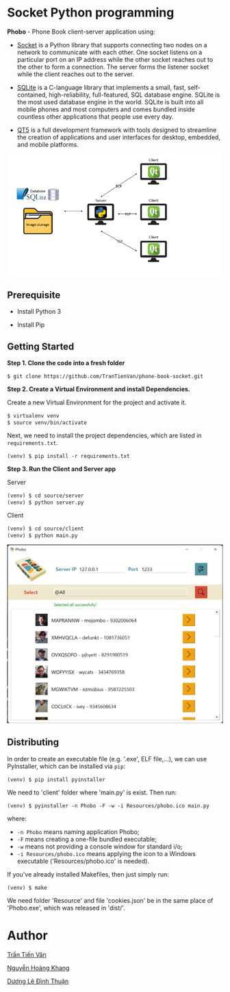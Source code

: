 # Socket Python programming

**Phobo** - Phone Book client-server application using: 

- [Socket](https://docs.python.org/3/library/socket.html) is a Python library that supports connecting two nodes on a network to communicate with each other. One socket listens on a particular port on an IP address while the other socket reaches out to the other to form a connection. The server forms the listener socket while the client reaches out to the server.

- [SQLite](https://www.sqlite.org/docs.html) is a C-language library that implements a small, fast, self-contained, high-reliability, full-featured, SQL database engine. SQLite is the most used database engine in the world. SQLite is built into all mobile phones and most computers and comes bundled inside countless other applications that people use every day.

- [QT5](https://doc.qt.io/qt-5.15/) is a full development framework with tools designed to streamline the creation of applications and user interfaces for desktop, embedded, and mobile platforms.

![alt text](./assets//design.gif)
## Prerequisite
- Install Python 3

- Install Pip

## Getting Started

**Step 1. Clone the code into a fresh folder**

```
$ git clone https://github.com/TranTienVan/phone-book-socket.git
```

**Step 2. Create a Virtual Environment and install Dependencies.**

Create a new Virtual Environment for the project and activate it. 

```
$ virtualenv venv
$ source venv/bin/activate
```

Next, we need to install the project dependencies, which are listed in `requirements.txt`.

```
(venv) $ pip install -r requirements.txt
```

**Step 3. Run the Client and Server app**

Server
```
(venv) $ cd source/server
(venv) $ python server.py
```

Client
```
(venv) $ cd source/client
(venv) $ python main.py
```

![alt text](./assets/FormHome.png)

## Distributing
In order to create an executable file (e.g. '.exe', ELF file,...), we can use PyInstaller, which can be installed via `pip`:
```
(venv) $ pip install pyinstaller
```

We need to 'client' folder where 'main.py' is exist. Then run:
```
(venv) $ pyinstaller -n Phobo -F -w -i Resources/phobo.ico main.py
```
where:
- `-n Phobo` means naming application Phobo;
- `-F` means creating a one-file bundled executable;
- `-w` means not providing a console window for standard i/o;
- `-i Resources/phobo.ico` means applying the icon to a Windows executable ('Resources/phobo.ico' is needed).

If you've already installed Makefiles, then just simply run:
```
(venv) $ make
```
We need folder 'Resource' and file 'cookies.json' be in the same place of 'Phobo.exe', which was released in 'dist/'.
# Author
[Trần Tiến Văn](https://github.com/TranTienVan)

[Nguyễn Hoàng Khang](https://github.com/khangnh-22)

[Dương Lê Đình Thuận](https://github.com/ThuanDuongHCMUS)

